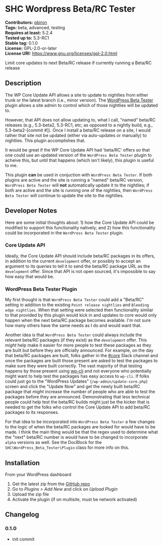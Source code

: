 # SHC Wordpress Beta/RC Tester #

**Contributors:** [pbiron](https://profiles.wordpress.org/pbiron)  
**Tags:** beta, advanced, testing  
**Requires at least:** 5.2.4  
**Tested up to:** 5.3-RC1  
**Stable tag:** 0.1.0  
**License:** GPL-2.0-or-later  
**License URI:** https://www.gnu.org/licenses/gpl-2.0.html  

Limit core updates to next Beta/RC release if currently running a Beta/RC release

## Description ##

The WP Core Update API allows a site to update to nightlies from either
trunk or the latest branch (i.e., minor version).  The
[WordPress Beta Tester](https://wordpress.org/plugins/wordpress-beta-tester/)
plugin allows a site admin to control which of those nightlies will be updated
to.

However, that API does not allow updating to, what I call, "named" beta/RC releases
(e.g., 5.3-beta2, 5.3-RC1, etc; as opposed to a nightly build, e.g., 5.3-beta2-[commit #]).
Once I install a beta/RC release on a site, I would rather that site not be updated
(either via auto-updates or manually) to nightlies.  This plugin accomplishes that.

It would be great if the WP Core Update API had 'beta/RC' offers so that one
could use an updated version of the `WordPress Beta Tester` plugin to acheive this,
but until that happens (which isn't likely), this plugin is useful to me.

This plugin **can** be used in conjuction with `WordPress Beta Tester`.  If both
plugins are active and the site is running a "named" beta/RC version, `WordPress Beta Tester`
will **not** automatically update it to the nightlies;  if both are active and
the site is running one of the nightlies, then `WordPress Beta Tester` will continue
to update the site to the nightlies.

## Developer Notes ##

Here are some initial thoughts about: 1) how the Core Update API could be modified
to support this functionality natively; and 2) how this functionality could be incorporated
in the `WordPress Beta Tester` plugin.

### Core Update API ###

Ideally, the Core Update API should include beta/RC packages in its offers, in addition to the
current `development` offer, or possibly to accept an argument to its queries to tell it to
send the beta/RC package URL as the `development` offer.  Since that API is not open sourced,
it's impossible to say how easy that would be.

### WordPress Beta Tester Plugin ###

My first thought is that `WordPress Beta Tester` could add a "Beta/RC" setting in addition to
the existing `Point release nightlies` and `Bleeding edge nightlies`.  When that setting were selected
then functionality similar to that provided by this plugin would kick in and updates to core would
only happen when the next beta/RC package becomes available.  I'm not sure how many others have
the same needs as I do and would want that.

Another idea is that `WordPress Beta Tester` could always include the relevant beta/RC packages
(if they exist) as the `development` offer.  This _might_ help make it easier for more people
to test these packages as they are built but before they are officially announced.  For example,
on the day that beta/RC packages are built, folks gather in the [#core](https://wordpress.slack.com/messages/C02RQBWTW)
Slack channel and once the packages are built those present are asked to test the packages to make
sure they were built correctly.  The vast majority of that testing happens by those present using
[wp-cli](https://wp-cli.org/) and not everyone who potentially might want to help test the packages
has easy access to `wp-cli`.  If folks could just go to the "WordPress Updates" (`/wp-admin/update-core.php`)
screen and click the "Update Now" and get the newly built beta/RC package that _might_ increase the
number of people who are able to test the packages before they are announced.  Demonstrating that
less technical people could help test the beta/RC builds might just be the kicker that is needed
to get the folks who control the Core Update API to add beta/RC packages to its responses.

For that idea to be incorporated into `WordPress Beta Tester` a few changes to the logic of when
the beta/RC packages are looked for would have to be made.  I think the main thing would be that the
regex used to determine what the "next" beta/RC number is would have to be changed to incorporate
`alpha` versions as well. See the DocBlock for the `SHC\WordPress_Beta_Tester\Plugin` class for
more info on this.
 
## Installation ##

From your WordPress dashboard

1. Get the latest zip from the [GitHub repo](https://github.com/pbiron/shc-wordpress-beta-tester/releases)
2. Go to _Plugins > Add New_ and click on _Upload Plugin_
3. Upload the zip file
4. Activate the plugin (if on multisite, must be network activated)

## Changelog ##

### 0.1.0 ###

* init commit
